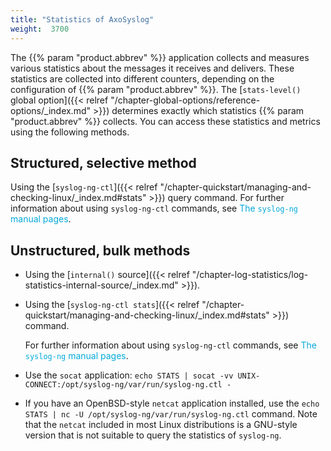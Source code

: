 ```yaml
---
title: "Statistics of AxoSyslog"
weight:  3700
---
```

<!-- DISCLAIMER: This file is based on the syslog-ng Open Source Edition documentation https://github.com/balabit/syslog-ng-ose-guides/commit/2f4a52ee61d1ea9ad27cb4f3168b95408fddfdf2 and is used under the terms of The syslog-ng Open Source Edition Documentation License. The file has been modified by Axoflow. -->

The {{% param "product.abbrev" %}} application collects and measures various statistics about the messages it receives and delivers. These statistics are collected into different counters, depending on the configuration of {{% param "product.abbrev" %}}. The [`stats-level()` global option]({{< relref "/chapter-global-options/reference-options/_index.md" >}}) determines exactly which statistics {{% param "product.abbrev" %}} collects. You can access these statistics and metrics using the following methods.

## Structured, selective method

Using the [`syslog-ng-ctl`]({{< relref "/chapter-quickstart/managing-and-checking-linux/_index.md#stats" >}}) query command. For further information about using `syslog-ng-ctl` commands, see <span class="mcFormatColor" style="color: #04aada;">The `syslog-ng` manual pages</span>.

## Unstructured, bulk methods

- Using the [`internal()` source]({{< relref "/chapter-log-statistics/log-statistics-internal-source/_index.md" >}}).
- Using the [`syslog-ng-ctl stats`]({{< relref "/chapter-quickstart/managing-and-checking-linux/_index.md#stats" >}}) command.

    For further information about using `syslog-ng-ctl` commands, see <span class="mcFormatColor" style="color: #04aada;">The `syslog-ng` manual pages</span>.

- Use the `socat` application: `echo STATS | socat -vv UNIX-CONNECT:/opt/syslog-ng/var/run/syslog-ng.ctl -`
- If you have an OpenBSD-style `netcat` application installed, use the `echo STATS | nc -U /opt/syslog-ng/var/run/syslog-ng.ctl` command. Note that the `netcat` included in most Linux distributions is a GNU-style version that is not suitable to query the statistics of `syslog-ng`.
